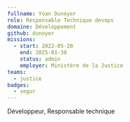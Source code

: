 ```yaml
---
fullname: Yoan Dunoyer
role: Responsable Technique devops
domaine: Développement
github: dunoyer
missions:
  - start: 2022-05-20
    end: 2025-01-30
    status: admin
    employer: Ministère de la Justice
teams:
  - justice
badges:
  - segur
---
```

Développeur, Responsable technique

